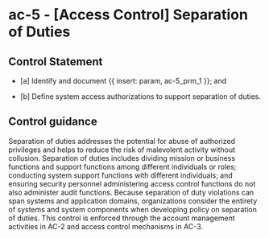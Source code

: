 # ac-5 - \[Access Control\] Separation of Duties

## Control Statement

- \[a\] Identify and document {{ insert: param, ac-5_prm_1 }}; and

- \[b\] Define system access authorizations to support separation of duties.

## Control guidance

Separation of duties addresses the potential for abuse of authorized privileges and helps to reduce the risk of malevolent activity without collusion. Separation of duties includes dividing mission or business functions and support functions among different individuals or roles; conducting system support functions with different individuals; and ensuring security personnel administering access control functions do not also administer audit functions. Because separation of duty violations can span systems and application domains, organizations consider the entirety of systems and system components when developing policy on separation of duties. This control is enforced through the account management activities in AC-2 and access control mechanisms in AC-3.

